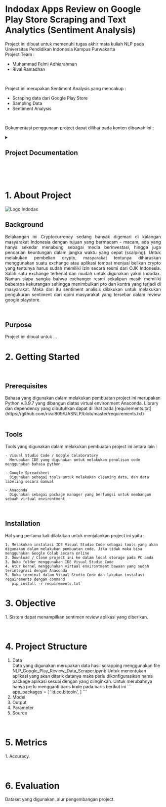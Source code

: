 # Indodax Apps Review on Google Play Store Scraping and Text Analytics (Sentiment Analysis)

Project ini dibuat untuk memenuhi tugas akhir mata kuliah NLP pada Universitas Pendidikan Indonesia Kampus Purwakarta
</br>
Project Team :

- Muhammad Felmi Adhiarahman
- Rival Ramadhan

</br>

Project ini merupakan Sentiment Analysis yang mencakup :

- Scraping data dari Google Play Store
- Sampling Data
- Sentiment Analysis

</br>

Dokumentasi penggunaan project dapat dilihat pada konten dibawah ini :

<!-- TABLE OF CONTENTS -->
<details>
  <summary><h2>Project Documentation</h2></summary>
  <ol>
    <li><a href="#about">About The Project</a></li>
    <li>
      <a href="#getting-started">Getting Started</a>
      <ul>
        <li><a href="#prerequisites">Prerequisites</a></li>
        <li><a href="#installation">Installation</a></li>
      </ul>
    </li>
    <li><a href="#objective">Objective</a></li>
    <li><a href="#projectstructure">Project Structure</a></li>
    <li><a href="#metrics">Metrics</a></li>
    <li><a href="#evaluation">Evaluation</a></li>
  </ol>
</details>
</br>
</br>
</br>

</hr>

<h1 id="about">1. About Project</h1>
  <img src="https://upload.wikimedia.org/wikipedia/commons/b/b0/Logo_Indodax.png" alt="Logo Indodax"/>
  <h2 id="bg">Background</h2>
    <div><p align="justify">Belakangan ini Cryptocurrency sedang banyak digemari di kalangan masyarakat Indonesia dengan tujuan yang bermacam - macam, ada yang hanya sekedar menabung sebagai media berinvestasi, hingga juga pencarian keuntungan dalam jangka waktu yang cepat (scalping). Untuk melakukan pembelian crypto, masyarakat tentunya diharuskan menggunakan suatu exchange atau aplikasi tempat menjual belikan crypto yang tentunya harus sudah memiliki izin secara resmi dari OJK Indonesia. Salah satu exchange terkenal dan mudah untuk digunakan yakni Indodax. Namun siapa sangka bahwa exchanger resmi sekalipun masih memiliki beberapa kekurangan sehingga menimbulkan pro dan kontra yang terjadi di masyarakat. Maka dari itu sentiment analisis dilakukan untuk melakukan pengukuran sentiment dari opini masyarakat yang tersebar dalam review google playstore.</p></div>

  </br>

  <h2 id="pps">Purpose</h2>
    Project ini dibuat untuk ...

</br>
<h1 id="getting-started">2. Getting Started</h1>
</p></div>
<br/>
  <h2 id="pre">Prerequisites</h2>
    Bahasa yang digunakan dalam melakukan pembuatan project ini merupakan  Python v.3.9.7  yang dibangun diatas virtual environment Anaconda. Library dan dependency yang dibutuhkan dapat di lihat pada [requirements.txt](https://github.com/rival809/UASNLP/blob/master/requirements.txt)
  </br>
  </br>
  <h2 id="tools">Tools</h2>
    Tools yang digunakan dalam melakukan pembuatan project ini antara lain :

    - Visual Studio Code / Google Colaboratory
      Merupakan IDE yang digunakan untuk melakukan penulisan code menggunakan bahasa python

    - Google Spreadsheet
      Digunakan sebagai tools untuk melakukan cleaning data, dan data labeling secara manual

    - Anaconda
      Digunakan sebagai package manager yang berfungsi untuk membangun sebuah virtual environtment

</br>

  <h2 id="install">Installation</h2>
    Hal yang pertama kali dilakukan untuk menjalankan project ini yaitu :
    
    1. Melakukan instalasi IDE Visual Studio Code sebagai tools yang akan digunakan dalam melakukan pembuatan code. Jika tidak maka bisa menggunakan Google Colab secara online
    2. Download / Clone project ini ke dalam local storage pada PC anda
    3. Buka folder menggunakan IDE Visual Studio Code
    4. Atur kernel menggunakan virtual environtment bawaan yang sudah terintegrasi dengan Anaconda
    5. Buka terminal dalam Visual Studio Code dan lakukan instalasi requirements dengan command 
      `pip install -r requirements.txt`
  <h2 id="install"></h2>
  
<h1 id="objective">3. Objective</h1>
<div><p align="justify">1. Sistem dapat menampilkan sentimen review aplikasi yang diberikan.</p></div>

<br/>

<h1 id="projectstructure">4. Project Structure</h1>
  <ol>
    <li>Data</li>
      Data yang digunakan merupakan data hasil scrapping menggunakan file NLP_Google_Play_Review_Data_Scraper.ipynb
      Untuk menentukan aplikasi yang akan ditarik datanya maka perlu dikonfigurasikan nama package aplikasi sesuai dengan yang diinginkan. Untuk merubahnya hanya perlu mengganti baris kode pada baris berikut ini
      ```
      app_packages = [
     'id.co.bitcoin',
      ]
      ```
    </br>
    <li>Model</li>
    <li>Output</li>
    <li>Parameter</li>
    <li>Source</li>

  </ol>

<br/>

<h1 id="metrics">5. Metrics</h1>
<div><p align="justify">1. Accuracy.</p></div>

<br/>

<h1 id="evaluation">6. Evaluation</h1>
<div><p align="justify">Dataset yang digunakan, alur pengembangan project.
